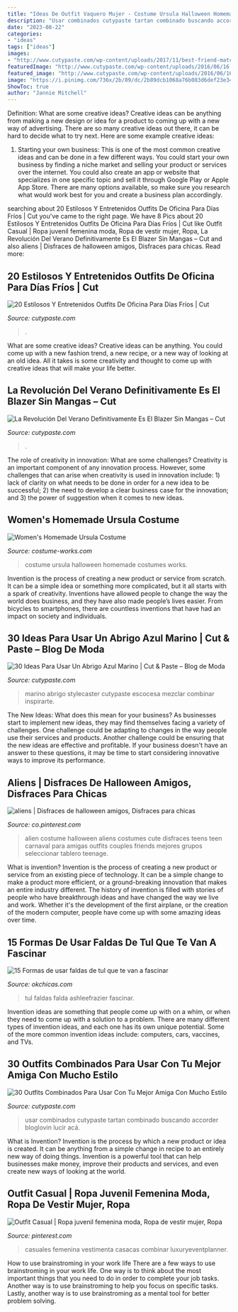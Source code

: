 ```yaml
---
title: "Ideas De Outfit Vaquero Mujer - Costume Ursula Halloween Homemade Costumes Works"
description: "Usar combinados cutypaste tartan combinado buscando accorder bloglovin lucir acá"
date: "2023-08-22"
categories:
- "ideas"
tags: ["ideas"]
images:
- "http://www.cutypaste.com/wp-content/uploads/2017/11/best-friend-matching-outfits-241024-1509948633214-image.600x0c.jpg"
featuredImage: "http://www.cutypaste.com/wp-content/uploads/2016/06/16.jpg"
featured_image: "http://www.cutypaste.com/wp-content/uploads/2016/06/16.jpg"
image: "https://i.pinimg.com/736x/2b/89/dc/2b89dcb1068a76b083d6def23e34a8b0.jpg"
ShowToc: true
author: "Jannie Mitchell"
---
```



Definition: What are some creative ideas?
Creative ideas can be anything from making a new design or idea for a product to coming up with a new way of advertising. There are so many creative ideas out there, it can be hard to decide what to try next. Here are some example creative ideas:
1. Starting your own business: This is one of the most common creative ideas and can be done in a few different ways. You could start your own business by finding a niche market and selling your product or services over the internet. You could also create an app or website that specializes in one specific topic and sell it through Google Play or Apple App Store. There are many options available, so make sure you research what would work best for you and create a business plan accordingly.


	

		
searching about 20 Estilosos Y Entretenidos Outfits De Oficina Para Días Fríos | Cut you've came to the right page. We have 8 Pics about 20 Estilosos Y Entretenidos Outfits De Oficina Para Días Fríos | Cut like Outfit Casual | Ropa juvenil femenina moda, Ropa de vestir mujer, Ropa, La Revolución Del Verano Definitivamente Es El Blazer Sin Mangas – Cut and also aliens | Disfraces de halloween amigos, Disfraces para chicas. Read more:
		
    
## 20 Estilosos Y Entretenidos Outfits De Oficina Para Días Fríos | Cut

<img loading=lazy src="https://www.cutypaste.com/wp-content/uploads/2019/05/mfw-ss19-day-3-tyler-joe-1-1537720105.jpg" onerror="this.onerror=null;this.src='https://tse3.mm.bing.net/th?id=OIP.SPcOmtYH0WTLVycikNLgaQHaLG&amp;pid=15.1';" alt="20 Estilosos Y Entretenidos Outfits De Oficina Para Días Fríos | Cut">

_Source: cutypaste.com_

>. 

	

What are some creative ideas?
Creative ideas can be anything. You could come up with a new fashion trend, a new recipe, or a new way of looking at an old idea. All it takes is some creativity and thought to come up with creative ideas that will make your life better.

    
## La Revolución Del Verano Definitivamente Es El Blazer Sin Mangas – Cut

<img loading=lazy src="https://www.cutypaste.com/wp-content/uploads/2019/02/blazer-sin-mangas-1.jpg" onerror="this.onerror=null;this.src='https://tse3.mm.bing.net/th?id=OIP.p9GmwKRXnp7jgozvzO8RYAHaLG&amp;pid=15.1';" alt="La Revolución Del Verano Definitivamente Es El Blazer Sin Mangas – Cut">

_Source: cutypaste.com_

>. 

	

The role of creativity in innovation: What are some challenges?
Creativity is an important component of any innovation process. However, some challenges that can arise when creativity is used in innovation include: 1) lack of clarity on what needs to be done in order for a new idea to be successful; 2) the need to develop a clear business case for the innovation; and 3) the power of suggestion when it comes to new ideas.

    
## Women&#039;s Homemade Ursula Costume

<img loading=lazy src="http://photos.costume-works.com/full/ursula1.jpg" onerror="this.onerror=null;this.src='https://tse2.mm.bing.net/th?id=OIP.p_7drCKEVeMnq52kanSyWwHaKS&amp;pid=15.1';" alt="Women&#039;s Homemade Ursula Costume">

_Source: costume-works.com_

>costume ursula halloween homemade costumes works. 

	

Invention is the process of creating a new product or service from scratch. It can be a simple idea or something more complicated, but it all starts with a spark of creativity. Inventions have allowed people to change the way the world does business, and they have also made people’s lives easier. From bicycles to smartphones, there are countless inventions that have had an impact on society and individuals.

    
## 30 Ideas Para Usar Un Abrigo Azul Marino | Cut &amp; Paste – Blog De Moda

<img loading=lazy src="http://www.cutypaste.com/wp-content/uploads/2016/06/16.jpg" onerror="this.onerror=null;this.src='https://tse4.mm.bing.net/th?id=OIP.eJopqiZmPLqGMh5VBqPvMgHaLH&amp;pid=15.1';" alt="30 Ideas Para Usar Un Abrigo Azul Marino | Cut &amp; Paste – Blog de Moda">

_Source: cutypaste.com_

>marino abrigo stylecaster cutypaste escocesa mezclar combinar inspirarte. 

	

The New Ideas: What does this mean for your business?
As businesses start to implement new ideas, they may find themselves facing a variety of challenges. One challenge could be adapting to changes in the way people use their services and products. Another challenge could be ensuring that the new ideas are effective and profitable. If your business doesn't have an answer to these questions, it may be time to start considering innovative ways to improve its performance.

    
## Aliens | Disfraces De Halloween Amigos, Disfraces Para Chicas

<img loading=lazy src="https://i.pinimg.com/736x/d7/8d/4e/d78d4e60b6c44ea601a3f82e3033f879.jpg" onerror="this.onerror=null;this.src='https://tse4.mm.bing.net/th?id=OIP.lrVpykhQO_C_YAE0Goy9-gHaJ4&amp;pid=15.1';" alt="aliens | Disfraces de halloween amigos, Disfraces para chicas">

_Source: co.pinterest.com_

>alien costume halloween aliens costumes cute disfraces teens teen carnaval para amigas outfits couples friends mejores grupos seleccionar tablero teenage. 

	

What is invention?
Invention is the process of creating a new product or service from an existing piece of technology. It can be a simple change to make a product more efficient, or a ground-breaking innovation that makes an entire industry different. 
The history of invention is filled with stories of people who have breakthrough ideas and have changed the way we live and work. Whether it's the development of the first airplane, or the creation of the modern computer, people have come up with some amazing ideas over time.

    
## 15 Formas De Usar Faldas De Tul Que Te Van A Fascinar

<img loading=lazy src="https://www.okchicas.com/wp-content/uploads/2020/08/Falda-10.jpg" onerror="this.onerror=null;this.src='https://tse1.mm.bing.net/th?id=OIP.3fIqWesGwHTQaHm9IjZB_QHaLH&amp;pid=15.1';" alt="15 Formas de usar faldas de tul que te van a fascinar">

_Source: okchicas.com_

>tul faldas falda ashleefrazier fascinar. 

	

Invention ideas are something that people come up with on a whim, or when they need to come up with a solution to a problem. There are many different types of invention ideas, and each one has its own unique potential. Some of the more common invention ideas include: computers, cars, vaccines, and TVs.

    
## 30 Outfits Combinados Para Usar Con Tu Mejor Amiga Con Mucho Estilo

<img loading=lazy src="http://www.cutypaste.com/wp-content/uploads/2017/11/best-friend-matching-outfits-241024-1509948633214-image.600x0c.jpg" onerror="this.onerror=null;this.src='https://tse2.mm.bing.net/th?id=OIP.ZShwB97PTq5VkVvMB3UsHAHaLH&amp;pid=15.1';" alt="30 Outfits Combinados Para Usar Con Tu Mejor Amiga Con Mucho Estilo">

_Source: cutypaste.com_

>usar combinados cutypaste tartan combinado buscando accorder bloglovin lucir acá. 

	

What is Invention?
Invention is the process by which a new product or idea is created. It can be anything from a simple change in recipe to an entirely new way of doing things. Invention is a powerful tool that can help businesses make money, improve their products and services, and even create new ways of looking at the world.

    
## Outfit Casual | Ropa Juvenil Femenina Moda, Ropa De Vestir Mujer, Ropa

<img loading=lazy src="https://i.pinimg.com/736x/2b/89/dc/2b89dcb1068a76b083d6def23e34a8b0.jpg" onerror="this.onerror=null;this.src='https://tse2.mm.bing.net/th?id=OIP.7ydEPUfqrg818jeuRyNlhgAAAA&amp;pid=15.1';" alt="Outfit Casual | Ropa juvenil femenina moda, Ropa de vestir mujer, Ropa">

_Source: pinterest.com_

>casuales femenina vestimenta casacas combinar luxuryeventplanner. 

	

How to use brainstroming in your work life
There are a few ways to use brainstroming in your work life. One way is to think about the most important things that you need to do in order to complete your job tasks. Another way is to use brainstroming to help you focus on specific tasks. Lastly, another way is to use brainstroming as a mental tool for better problem solving.

